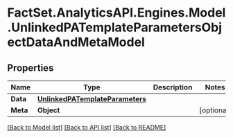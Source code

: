 # FactSet.AnalyticsAPI.Engines.Model.UnlinkedPATemplateParametersObjectDataAndMetaModel

## Properties

Name | Type | Description | Notes
------------ | ------------- | ------------- | -------------
**Data** | [**UnlinkedPATemplateParameters**](UnlinkedPATemplateParameters.md) |  | 
**Meta** | **Object** |  | [optional] 

[[Back to Model list]](../README.md#documentation-for-models) [[Back to API list]](../README.md#documentation-for-api-endpoints) [[Back to README]](../README.md)

